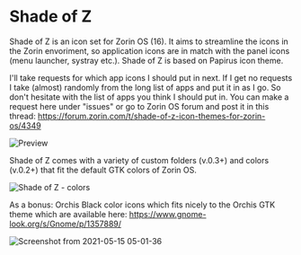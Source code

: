 # Shade of Z

Shade of Z is an icon set for Zorin OS  (16). It aims to streamline the icons in the Zorin envoriment, so application icons are in match with the panel icons (menu launcher, systray etc.). Shade of Z is based on Papirus icon theme.

I'll take requests for which app icons I should put in next. If I get no requests I take (almost) randomly from the long list of apps and put it in as I go. So don't hesitate with the list of apps you think I should put in. You can make a request here under "issues" or go to Zorin OS forum and post it in this thread: https://forum.zorin.com/t/shade-of-z-icon-themes-for-zorin-os/4349

![Preview](https://user-images.githubusercontent.com/60283532/116978126-98f93080-acc3-11eb-933b-895328574f9c.png)

Shade of Z comes with a variety of custom folders (v.0.3+) and colors (v.0.2+) that fit the default GTK colors of Zorin OS.

![Shade of Z - colors](https://user-images.githubusercontent.com/60283532/118347989-85618b80-b547-11eb-8d39-3c9092f6f728.gif)

As a bonus: Orchis Black color icons which fits nicely to the Orchis GTK theme which are available here: https://www.gnome-look.org/s/Gnome/p/1357889/

![Screenshot from 2021-05-15 05-01-36](https://user-images.githubusercontent.com/60283532/118361443-c2e80800-b58b-11eb-8958-2cc6fe54c1e1.png)



